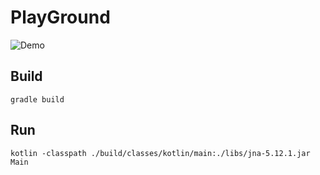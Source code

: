 # PlayGround

![Demo](https://user-images.githubusercontent.com/2855050/200191850-3e99c5c4-7440-4a3f-800d-cce61c86babe.gif)


## Build

```shell 
gradle build
```

## Run

```shell 
kotlin -classpath ./build/classes/kotlin/main:./libs/jna-5.12.1.jar Main  
```


